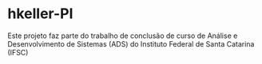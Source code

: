 # hkeller-PI
Este projeto faz parte do trabalho de conclusão de curso de Análise e Desenvolvimento de Sistemas (ADS) do Instituto Federal de Santa Catarina (IFSC)
